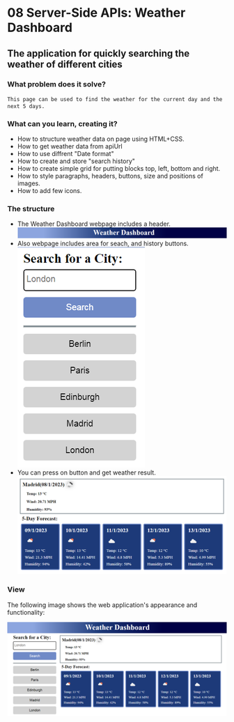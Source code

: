 # 08 Server-Side APIs: Weather Dashboard

## The application for quickly searching the weather of different cities
 
### What problem does it solve?

```
This page can be used to find the weather for the current day and the next 5 days.
```

### What can you learn, creating it?

* How to structure weather data on page using HTML+CSS.
* How to get weather data from apiUrl
* How to use diffrent "Date format"
* How to create and store "search history"
* How to create simple grid for putting blocks top, left, bottom and right.
* How to style paragraphs, headers, buttons, size and positions of images.
* How to add few icons.

### The structure 

* The Weather Dashboard webpage includes a header.
![The Weather Dashboard webpage includes a header.](assets/header.png)
* Also webpage includes area for seach, and history buttons.
![Also webpage includes area for seach, and history buttons.](assets/search.png)
* You can press on button and get weather result.
![You can press on button and get weather result.](assets/weather.png)

### View

The following image shows the web application's appearance and functionality:

![The Weather dashboard includes a header, a searching input and history, buttons for getting result and card body with text, icons. ](assets/page.png)
